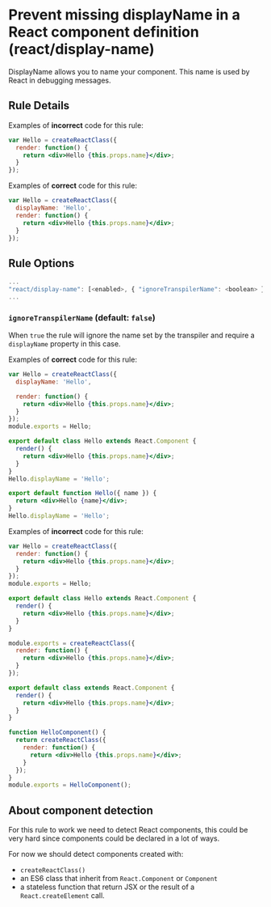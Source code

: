 # Prevent missing displayName in a React component definition (react/display-name)

DisplayName allows you to name your component. This name is used by React in debugging messages.

## Rule Details

Examples of **incorrect** code for this rule:

```jsx
var Hello = createReactClass({
  render: function() {
    return <div>Hello {this.props.name}</div>;
  }
});
```

Examples of **correct** code for this rule:

```jsx
var Hello = createReactClass({
  displayName: 'Hello',
  render: function() {
    return <div>Hello {this.props.name}</div>;
  }
});
```

## Rule Options

```js
...
"react/display-name": [<enabled>, { "ignoreTranspilerName": <boolean> }]
...
```

### `ignoreTranspilerName` (default: `false`)

When `true` the rule will ignore the name set by the transpiler and require a `displayName` property in this case.

Examples of **correct** code for this rule:

```jsx
var Hello = createReactClass({
  displayName: 'Hello',

  render: function() {
    return <div>Hello {this.props.name}</div>;
  }
});
module.exports = Hello;
```

```jsx
export default class Hello extends React.Component {
  render() {
    return <div>Hello {this.props.name}</div>;
  }
}
Hello.displayName = 'Hello';
```

```jsx
export default function Hello({ name }) {
  return <div>Hello {name}</div>;
}
Hello.displayName = 'Hello';
```

Examples of **incorrect** code for this rule:

```jsx
var Hello = createReactClass({
  render: function() {
    return <div>Hello {this.props.name}</div>;
  }
});
module.exports = Hello;
```

```jsx
export default class Hello extends React.Component {
  render() {
    return <div>Hello {this.props.name}</div>;
  }
}
```

```jsx
module.exports = createReactClass({
  render: function() {
    return <div>Hello {this.props.name}</div>;
  }
});
```

```jsx
export default class extends React.Component {
  render() {
    return <div>Hello {this.props.name}</div>;
  }
}
```

```jsx
function HelloComponent() {
  return createReactClass({
    render: function() {
      return <div>Hello {this.props.name}</div>;
    }
  });
}
module.exports = HelloComponent();
```

## About component detection

For this rule to work we need to detect React components, this could be very hard since components could be declared in a lot of ways.

For now we should detect components created with:

* `createReactClass()`
* an ES6 class that inherit from `React.Component` or `Component`
* a stateless function that return JSX or the result of a `React.createElement` call.
